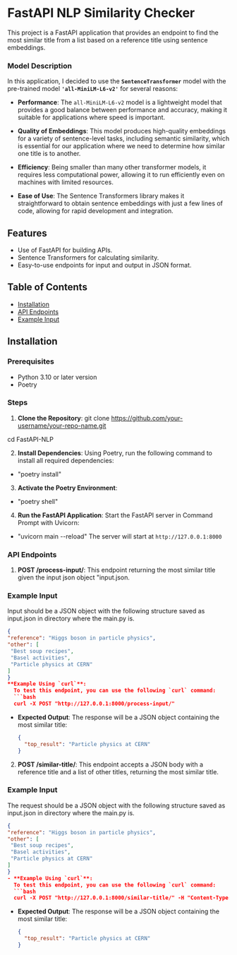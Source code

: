 # FastAPI NLP Similarity Checker

This project is a FastAPI application that provides an endpoint to find the most similar title from a list based on a reference title using sentence embeddings.

### Model Description

In this application, I decided to use the **`SentenceTransformer`** model with the pre-trained model **`'all-MiniLM-L6-v2'`** for several reasons:

- **Performance**: The `all-MiniLM-L6-v2` model is a lightweight model that provides a good balance between performance and accuracy, making it suitable for applications where speed is important.

- **Quality of Embeddings**: This model produces high-quality embeddings for a variety of sentence-level tasks, including semantic similarity, which is essential for our application where we need to determine how similar one title is to another.

- **Efficiency**: Being smaller than many other transformer models, it requires less computational power, allowing it to run efficiently even on machines with limited resources.

- **Ease of Use**: The Sentence Transformers library makes it straightforward to obtain sentence embeddings with just a few lines of code, allowing for rapid development and integration.


## Features

- Use of FastAPI for building APIs.
- Sentence Transformers for calculating similarity.
- Easy-to-use endpoints for input and output in JSON format.

## Table of Contents

- [Installation](#installation)
- [API Endpoints](#api-endpoints)
- [Example Input](#example-input)

## Installation

### Prerequisites

- Python 3.10 or later version
- Poetry

### Steps

1. **Clone the Repository**:
git clone [https://github.com/your-username/your-repo-name.git ](https://github.com/gabrijelradovcic/FastAPI-NLP)

cd FastAPI-NLP

2. **Install Dependencies**:
Using Poetry, run the following command to install all required dependencies:
- "poetry install"

3. **Activate the Poetry Environment**:
 - "poetry shell"

4. **Run the FastAPI Application**:
Start the FastAPI server in Command Prompt with Uvicorn:
 - "uvicorn main --reload"
The server will start at `http://127.0.0.1:8000`

### API Endpoints

1. **POST /process-input/**: This endpoint returning the most similar title given the input json object "input.json.

### Example Input
Input should be a JSON object with the following structure saved as input.json in directory where the main.py is.

```json
{
"reference": "Higgs boson in particle physics",
"other": [
 "Best soup recipes",
 "Basel activities",
 "Particle physics at CERN"
]
}
**Example Using `curl`**:
  To test this endpoint, you can use the following `curl` command:
  ```bash
  curl -X POST "http://127.0.0.1:8000/process-input/"
  ```
- **Expected Output**:
  The response will be a JSON object containing the most similar title:
  ```json
  {
    "top_result": "Particle physics at CERN"
  }


2. **POST /similar-title/**: This endpoint accepts a JSON body with a reference title and a list of other titles, returning the most similar title.

### Example Input
The request should be a JSON object with the following structure saved as input.json in directory where the main.py is.

```json
{
"reference": "Higgs boson in particle physics",
"other": [
 "Best soup recipes",
 "Basel activities",
 "Particle physics at CERN"
]
}
- **Example Using `curl`**:
  To test this endpoint, you can use the following `curl` command:
  ```bash
  curl -X POST "http://127.0.0.1:8000/similar-title/" -H "Content-Type: application/json" -d "{\"reference\": \"Higgs boson in particle physics\", \"other\": [\"Best soup recipes\", \"Basel activities\", \"Particle physics at CERN\"]}"
  ```
- **Expected Output**:
  The response will be a JSON object containing the most similar title:
  ```json
  {
    "top_result": "Particle physics at CERN"
  }
  ```


